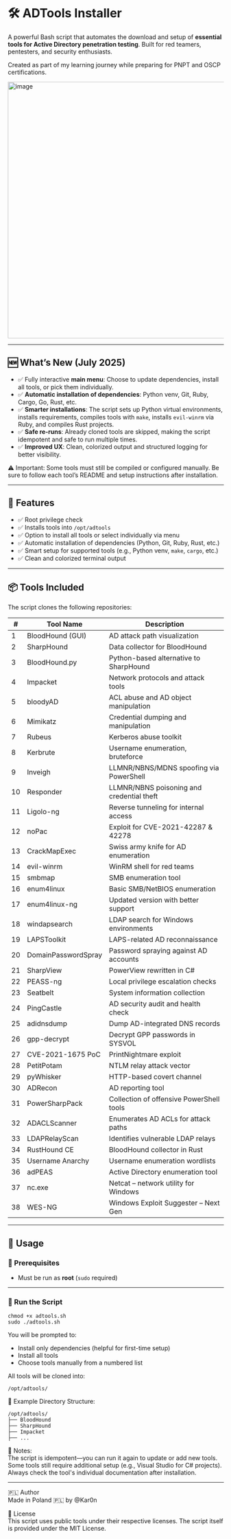 # 🛠️ ADTools Installer

A powerful Bash script that automates the download and setup of **essential tools for Active Directory penetration testing**. Built for red teamers, pentesters, and security enthusiasts.  

Created as part of my learning journey while preparing for PNPT and OSCP certifications.

<img width="1058" height="598" alt="image" src="https://github.com/user-attachments/assets/9ea1e6c1-d8c0-46ad-8f71-445fe1a36f75" />

---

## 🆕 What’s New (July 2025)

- ✅ Fully interactive **main menu**: Choose to update dependencies, install all tools, or pick them individually.
- ✅ **Automatic installation of dependencies**: Python venv, Git, Ruby, Cargo, Go, Rust, etc.
- ✅ **Smarter installations**: The script sets up Python virtual environments, installs requirements, compiles tools with `make`, installs `evil-winrm` via Ruby, and compiles Rust projects.
- ✅ **Safe re-runs**: Already cloned tools are skipped, making the script idempotent and safe to run multiple times.
- ✅ **Improved UX**: Clean, colorized output and structured logging for better visibility.

⚠️ Important: Some tools must still be compiled or configured manually. Be sure to follow each tool’s README and setup instructions after installation.

---

## 📌 Features

- ✅ Root privilege check
- ✅ Installs tools into `/opt/adtools`
- ✅ Option to install all tools or select individually via menu
- ✅ Automatic installation of dependencies (Python, Git, Ruby, Rust, etc.)
- ✅ Smart setup for supported tools (e.g., Python venv, `make`, `cargo`, etc.)
- ✅ Clean and colorized terminal output

---

## 📦 Tools Included

The script clones the following repositories:

| #  | Tool Name              | Description                            |
|----|------------------------|----------------------------------------|
| 1  | BloodHound (GUI)       | AD attack path visualization           |
| 2  | SharpHound             | Data collector for BloodHound          |
| 3  | BloodHound.py          | Python-based alternative to SharpHound |
| 4  | Impacket               | Network protocols and attack tools     |
| 5  | bloodyAD               | ACL abuse and AD object manipulation   |
| 6  | Mimikatz               | Credential dumping and manipulation    |
| 7  | Rubeus                 | Kerberos abuse toolkit                 |
| 8  | Kerbrute               | Username enumeration, bruteforce       |
| 9  | Inveigh                | LLMNR/NBNS/MDNS spoofing via PowerShell|
| 10 | Responder              | LLMNR/NBNS poisoning and credential theft |
| 11 | Ligolo-ng              | Reverse tunneling for internal access  |
| 12 | noPac                  | Exploit for CVE-2021-42287 & 42278     |
| 13 | CrackMapExec           | Swiss army knife for AD enumeration    |
| 14 | evil-winrm             | WinRM shell for red teams              |
| 15 | smbmap                 | SMB enumeration tool                   |
| 16 | enum4linux             | Basic SMB/NetBIOS enumeration          |
| 17 | enum4linux-ng          | Updated version with better support    |
| 18 | windapsearch           | LDAP search for Windows environments   |
| 19 | LAPSToolkit            | LAPS-related AD reconnaissance         |
| 20 | DomainPasswordSpray    | Password spraying against AD accounts  |
| 21 | SharpView              | PowerView rewritten in C#              |
| 22 | PEASS-ng               | Local privilege escalation checks      |
| 23 | Seatbelt               | System information collection          |
| 24 | PingCastle             | AD security audit and health check     |
| 25 | adidnsdump             | Dump AD-integrated DNS records         |
| 26 | gpp-decrypt            | Decrypt GPP passwords in SYSVOL        |
| 27 | CVE-2021-1675 PoC      | PrintNightmare exploit                 |
| 28 | PetitPotam             | NTLM relay attack vector               |
| 29 | pyWhisker              | HTTP-based covert channel              |
| 30 | ADRecon                | AD reporting tool                      |
| 31 | PowerSharpPack         | Collection of offensive PowerShell tools |
| 32 | ADACLScanner           | Enumerates AD ACLs for attack paths    |
| 33 | LDAPRelayScan          | Identifies vulnerable LDAP relays      |
| 34 | RustHound CE           | BloodHound collector in Rust           |
| 35 | Username Anarchy       | Username enumeration wordlists         |
| 36 | adPEAS                 | Active Directory enumeration tool      |
| 37 | nc.exe                 | Netcat – network utility for Windows   |
| 38 | WES-NG                 | Windows Exploit Suggester – Next Gen    |
---

## 🚀 Usage

### 🔧 Prerequisites

- Must be run as **root** (`sudo` required)

---

### 🧪 Run the Script

```
chmod +x adtools.sh
sudo ./adtools.sh
```

You will be prompted to:

- Install only dependencies (helpful for first-time setup)  
- Install all tools  
- Choose tools manually from a numbered list  

All tools will be cloned into:
```
/opt/adtools/
```

📁 Example Directory Structure:
```
/opt/adtools/
├── BloodHound
├── SharpHound
├── Impacket
├── ...
```


📍 Notes:  
The script is idempotent—you can run it again to update or add new tools.  
Some tools still require additional setup (e.g., Visual Studio for C# projects). Always check the tool's individual documentation after installation.

---

🇵🇱 Author  
Made in Poland 🇵🇱 by @Kar0n

📜 License  
This script uses public tools under their respective licenses. The script itself is provided under the MIT License.

